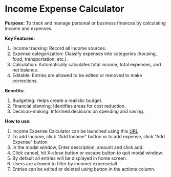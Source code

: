 <h1>Income Expense Calculator</h1>

<b>Purpose:</b> To track and manage personal or business finances by calculating income and expenses.

<b>Key Features:</b>

1. Income tracking: Record all income sources.
2. Expense categorization: Classify expenses into categories (housing, food, transportation, etc.).
3. Calculation: Automatically calculates total income, total expenses, and net balance.
4. Editable: Entries are allowed to be edited or removed to make corrections.

<b>Benefits:</b>

1. Budgeting: Helps create a realistic budget.
2. Financial planning: Identifies areas for cost reduction.
3. Decision-making: Informed decisions on spending and saving.

<b>How to use:</b>

1. Income Expense Calculator can be launched using this <a href="https://income-expense-calculator-eta.vercel.app/">URL</a>
2. To add Income, click "Add Income" button or to add expense, click "Add Expense" button
3. In the modal window, Enter description, amount and click add.
4. Click cancel, hit X-close button or escape button to quit modal window.
5. By default all entries will be displayed in home screen.
6. Users are allowed to filter by income/ expense/all
7. Entries can be edited or deleted using button in the actions column.
